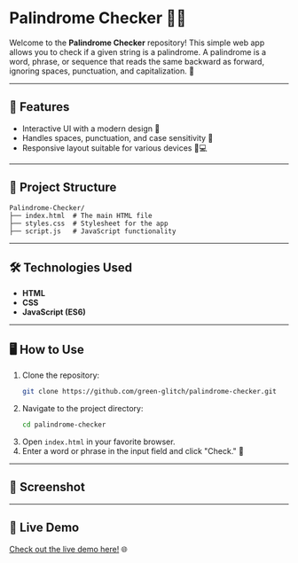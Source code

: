 # Palindrome Checker 🚀🔁

Welcome to the **Palindrome Checker** repository! This simple web app allows you to check if a given string is a palindrome. A palindrome is a word, phrase, or sequence that reads the same backward as forward, ignoring spaces, punctuation, and capitalization. 🌟

---

## 📝 Features

- Interactive UI with a modern design 🎨
- Handles spaces, punctuation, and case sensitivity 🔡
- Responsive layout suitable for various devices 📱💻

---

## 📂 Project Structure

```
Palindrome-Checker/
├── index.html  # The main HTML file
├── styles.css  # Stylesheet for the app
├── script.js   # JavaScript functionality
```

---

## 🛠️ Technologies Used

- **HTML**
- **CSS**
- **JavaScript (ES6)**

---

## 🖥️ How to Use

1. Clone the repository:
   ```bash
   git clone https://github.com/green-glitch/palindrome-checker.git
   ```
2. Navigate to the project directory:
   ```bash
   cd palindrome-checker
   ```
3. Open `index.html` in your favorite browser.
4. Enter a word or phrase in the input field and click "Check." 🎯

---

## 📸 Screenshot



---

## 🌟 Live Demo

[Check out the live demo here!](https://green-glitch.github.io/palindrome-checker) 🌐